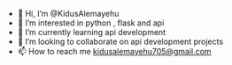 - 👋 Hi, I’m @KidusAlemayehu
- 👀 I’m interested in python , flask and api
- 🌱 I’m currently learning api development
- 💞️ I’m looking to collaborate on api development projects
- 📫 How to reach me kidusalemayehu705@gmail.com

<!---
KidusAlemayehu/KidusAlemayehu is a ✨ special ✨ repository because its `README.md` (this file) appears on your GitHub profile.
You can click the Preview link to take a look at your changes.
--->
